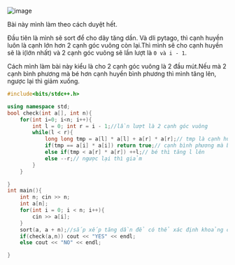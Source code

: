 ![image](https://github.com/Llam-a/Practice_Cpp/assets/115911041/19c5e12f-92cd-470e-b9cf-07474b1bcdff)

Bài này mình làm theo cách duyệt hết.

Đầu tiên là mình sẽ sort để cho dãy tăng dần. Và dli pytago, thì cạnh huyền luôn là cạnh lớn hơn 2 cạnh góc vuông còn lại.Thì mình sẽ cho cạnh huyền sẽ là i(lớn nhất) và 2 cạnh góc vuông sẽ lần lượt là `0 và i - 1`.

Cách mình làm bài này kiểu là cho 2 cạnh góc vuông là 2 đầu mút.Nếu mà 2 cạnh bình phương mà bé hơn cạnh huyền bình phương thì mình tăng lên, ngược lại thì giảm xuống.

```cpp
#include<bits/stdc++.h>

using namespace std;
bool check(int a[], int n){
    for(int i=0; i<n; i++){
        int l = 0; int r = i - 1;//lần lượt là 2 cạnh góc vuông
        while(l < r){
            long long tmp = a[l] * a[l] + a[r] * a[r];// tmp là cạnh huyền bình phương
            if(tmp == a[i] * a[i]) return true;// cạnh bình phương mà bằng cạnh bình phương thì true
            else if(tmp < a[r] * a[r]) ++l;// bé thì tăng l lên
            else --r;// ngược lại thì giảm
        }
    }

}
int main(){
    int n; cin >> n;
    int a[n];
    for(int i = 0; i < n; i++){
        cin >> a[i];
    }
    sort(a, a + n);//sắp xếp tăng dần để có thể xác định khoảng của cạnh huyền.
    if(check(a,n)) cout << "YES" << endl;
    else cout << "NO" << endl;

}
```
